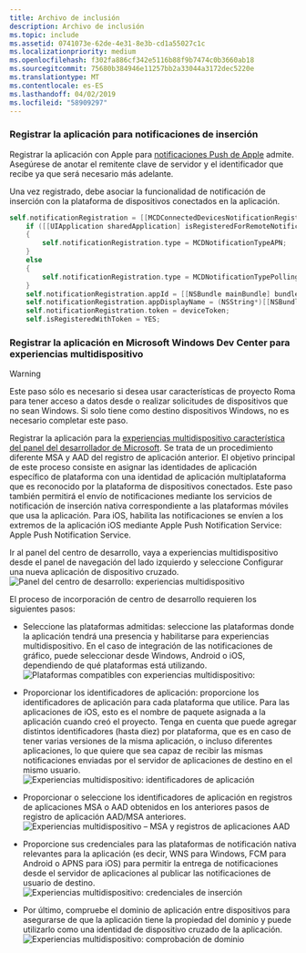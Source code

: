 ```yaml
---
title: Archivo de inclusión
description: Archivo de inclusión
ms.topic: include
ms.assetid: 0741073e-62de-4e31-8e3b-cd1a55027c1c
ms.localizationpriority: medium
ms.openlocfilehash: f302fa886cf342e5116b88f9b7474c0b3660ab18
ms.sourcegitcommit: 75680b384946e11257bb2a33044a3172dec5220e
ms.translationtype: MT
ms.contentlocale: es-ES
ms.lasthandoff: 04/02/2019
ms.locfileid: "58909297"
---
```

### <a name="register-your-app-for-push-notifications"></a>Registrar la aplicación para notificaciones de inserción

Registrar la aplicación con Apple para [notificaciones Push de Apple](https://developer.apple.com/notifications/) admite. Asegúrese de anotar el remitente clave de servidor y el identificador que recibe ya que será necesario más adelante.

Una vez registrado, debe asociar la funcionalidad de notificación de inserción con la plataforma de dispositivos conectados en la aplicación.

```ObjectiveC
self.notificationRegistration = [[MCDConnectedDevicesNotificationRegistration alloc] init];
    if ([[UIApplication sharedApplication] isRegisteredForRemoteNotifications])
    {
        self.notificationRegistration.type = MCDNotificationTypeAPN;
    }
    else
    {
        self.notificationRegistration.type = MCDNotificationTypePolling;
    }
    self.notificationRegistration.appId = [[NSBundle mainBundle] bundleIdentifier];
    self.notificationRegistration.appDisplayName = (NSString*)[[NSBundle mainBundle] objectForInfoDictionaryKey:@"CFBundleDisplayName"];
    self.notificationRegistration.token = deviceToken;
    self.isRegisteredWithToken = YES;
```

### <a name="register-your-app-in-microsoft-windows-dev-center-for-cross-device-experiences"></a>Registrar la aplicación en Microsoft Windows Dev Center para experiencias multidispositivo

> [!WARNING]
> Este paso sólo es necesario si desea usar características de proyecto Roma para tener acceso a datos desde o realizar solicitudes de dispositivos que no sean Windows. Si solo tiene como destino dispositivos Windows, no es necesario completar este paso.

Registrar la aplicación para la [experiencias multidispositivo característica del panel del desarrollador de Microsoft](https://developer.microsoft.com/dashboard/crossplatform/web). Se trata de un procedimiento diferente MSA y AAD del registro de aplicación anterior. El objetivo principal de este proceso consiste en asignar las identidades de aplicación específico de plataforma con una identidad de aplicación multiplataforma que es reconocido por la plataforma de dispositivos conectados. Este paso también permitirá el envío de notificaciones mediante los servicios de notificación de inserción nativa correspondiente a las plataformas móviles que usa la aplicación. Para iOS, habilita las notificaciones se envíen a los extremos de la aplicación iOS mediante Apple Push Notification Service: Apple Push Notification Service.

Ir al panel del centro de desarrollo, vaya a experiencias multidispositivo desde el panel de navegación del lado izquierdo y seleccione Configurar una nueva aplicación de dispositivo cruzado.
![Panel del centro de desarrollo: experiencias multidispositivo](../../notifications/media/dev_center_portal/dev_center_portal_1_overview.png)

El proceso de incorporación de centro de desarrollo requieren los siguientes pasos:

* Seleccione las plataformas admitidas: seleccione las plataformas donde la aplicación tendrá una presencia y habilitarse para experiencias multidispositivo. En el caso de integración de las notificaciones de gráfico, puede seleccionar desde Windows, Android o iOS, dependiendo de qué plataformas está utilizando. ![Plataformas compatibles con experiencias multidispositivo:](../../notifications/media/dev_center_portal/dev_center_portal_2_supported_platforms.png)

* Proporcionar los identificadores de aplicación: proporcione los identificadores de aplicación para cada plataforma que utilice. Para las aplicaciones de iOS, esto es el nombre de paquete asignada a la aplicación cuando creó el proyecto. Tenga en cuenta que puede agregar distintos identificadores (hasta diez) por plataforma, que es en caso de tener varias versiones de la misma aplicación, o incluso diferentes aplicaciones, lo que quiere que sea capaz de recibir las mismas notificaciones enviadas por el servidor de aplicaciones de destino en el mismo usuario. ![Experiencias multidispositivo: identificadores de aplicación](../../notifications/media/dev_center_portal/dev_center_portal_3_app_ids.png)

* Proporcionar o seleccione los identificadores de aplicación en registros de aplicaciones MSA o AAD obtenidos en los anteriores pasos de registro de aplicación AAD/MSA anteriores. ![Experiencias multidispositivo – MSA y registros de aplicaciones AAD](../../notifications/media/dev_center_portal/dev_center_portal_4_msa_aad_connections.png)

* Proporcione sus credenciales para las plataformas de notificación nativa relevantes para la aplicación (es decir, WNS para Windows, FCM para Android o APNS para iOS) para permitir la entrega de notificaciones desde el servidor de aplicaciones al publicar las notificaciones de usuario de destino. ![Experiencias multidispositivo: credenciales de inserción](../../notifications/media/dev_center_portal/dev_center_portal_5_push_credentials.png)

* Por último, compruebe el dominio de aplicación entre dispositivos para asegurarse de que la aplicación tiene la propiedad del dominio y puede utilizarlo como una identidad de dispositivo cruzado de la aplicación. ![Experiencias multidispositivo: comprobación de dominio](../../notifications/media/dev_center_portal/dev_center_portal_6_domain_verification.png)
